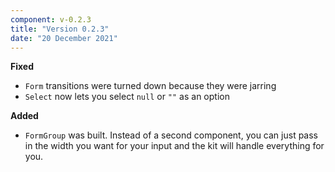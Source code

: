 ```yaml
---
component: v-0.2.3
title: "Version 0.2.3"
date: "20 December 2021"
---
```


**Fixed**

- `Form` transitions were turned down because they were jarring
- `Select` now lets you select `null` or `""` as an option

**Added**

- `FormGroup` was built. Instead of a second component, you can just pass in the width you want for your input and the kit will handle everything for you.
